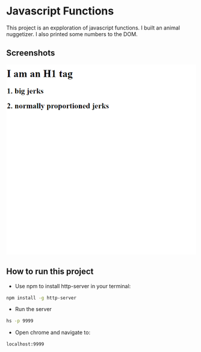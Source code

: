 # Javascript Functions

This project is an expploration of javascript functions.  I built an animal nuggetizer.  I also printed some numbers to the DOM.

## Screenshots
![main screen](./screens/Capture.PNG)

## How to run this project
* Use npm to install http-server in your terminal:
```sh
npm install -g http-server
```
* Run the server
```sh
hs -p 9999
```
* Open chrome and navigate to:
```
localhost:9999
```

